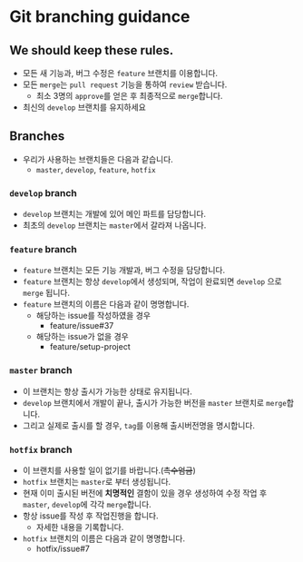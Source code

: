 # Git branching guidance
## We should keep these rules.
- 모든 새 기능과, 버그 수정은 `feature` 브랜치를 이용합니다.
- 모든 `merge`는 `pull request` 기능을 통하여 `review` 받습니다.
  - 최소 3명의 `approve`를 얻은 후 최종적으로 `merge`합니다.
- 최신의 `develop` 브랜치를 유지하세요

## Branches
- 우리가 사용하는 브랜치들은 다음과 같습니다.
  - `master`, `develop`, `feature`, `hotfix`

### `develop` branch
- `develop` 브랜치는 개발에 있어 메인 파트를 담당합니다.
- 최초의 `develop` 브랜치는 `master`에서 갈라져 나옵니다.

### `feature` branch
- `feature` 브랜치는 모든 기능 개발과, 버그 수정을 담당합니다.
- `feature` 브랜치는 항상 `develop`에서 생성되며, 작업이 완료되면 `develop` 으로 `merge` 됩니다.
- `feature` 브랜치의 이름은 다음과 같이 명명합니다.
  - 해당하는 issue를 작성하였을 경우
    - feature/issue#37
  - 해당하는 issue가 없을 경우
    - feature/setup-project

### `master` branch
- 이 브랜치는 항상 출시가 가능한 상태로 유지됩니다.
- `develop` 브랜치에서 개발이 끝나, 출시가 가능한 버전을 `master` 브랜치로 `merge`합니다.
- 그리고 실제로 출시를 할 경우, `tag`를 이용해 출시버전명을 명시합니다.

### `hotfix` branch
- 이 브랜치를 사용할 일이 없기를 바랍니다.(~~촉수엄금~~)
- `hotfix` 브랜치는 `master`로 부터 생성됩니다.
- 현재 이미 출시된 버전에 **치명적인** 결함이 있을 경우 생성하여 수정 작업 후 `master`, `develop`에 각각 `merge`합니다.
- 항상 issue를 작성 후 작업진행을 합니다.
  - 자세한 내용을 기록합니다.
- `hotfix` 브랜치의 이름은 다음과 같이 명명합니다.
  - hotfix/issue#7
